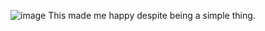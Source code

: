 ![image](https://github.com/user-attachments/assets/784c5b06-458d-4858-9f69-69ed2b4c045d)
This made me happy despite being a simple thing.
